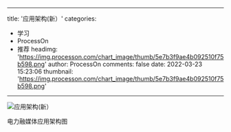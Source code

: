 
---
title: '应用架构(新）'
categories: 
 - 学习
 - ProcessOn
 - 推荐
headimg: 'https://img.processon.com/chart_image/thumb/5e7b3f9ae4b092510f75b598.png'
author: ProcessOn
comments: false
date: 2022-03-23 15:23:06
thumbnail: 'https://img.processon.com/chart_image/thumb/5e7b3f9ae4b092510f75b598.png'
---

<div>   
<img class="thumb" alt="应用架构(新）" src="https://img.processon.com/chart_image/thumb/5e7b3f9ae4b092510f75b598.png" referrerpolicy="no-referrer">
<p>电力融媒体应用架构图</p>  
</div>
            